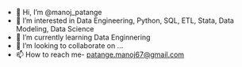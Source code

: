 - 👋 Hi, I’m @manoj_patange
- 👀 I’m interested in Data Engineering, Python, SQL, ETL, Stata, Data Modeling, Data Science
- 🌱 I’m currently learning Data Enginnering
- 💞️ I’m looking to collaborate on ...
- 📫 How to reach me- patange.manoj67@gmail.com

<!---
manoj139/manoj139 is a ✨ special ✨ repository because its `README.md` (this file) appears on your GitHub profile.
You can click the Preview link to take a look at your changes.
--->
